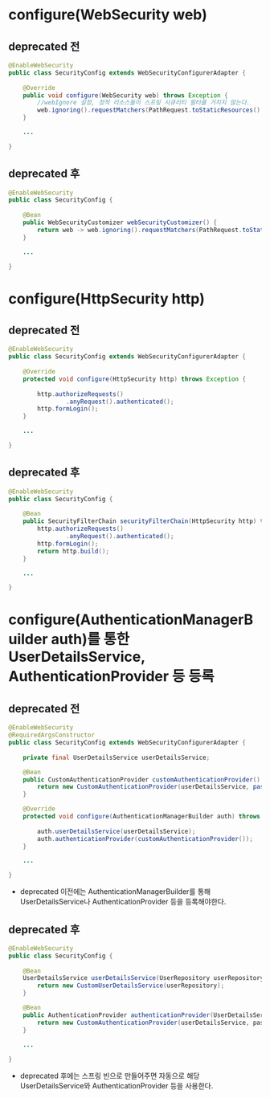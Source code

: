 # configure(WebSecurity web)
## deprecated 전
```java
@EnableWebSecurity
public class SecurityConfig extends WebSecurityConfigurerAdapter {
 
    @Override
    public void configure(WebSecurity web) throws Exception {
        //webIgnore 설정, 정적 리소스들이 스프링 시큐리티 필터를 거치지 않는다.
        web.ignoring().requestMatchers(PathRequest.toStaticResources().atCommonLocations());
    }

    ...

}
```
## deprecated 후
```java
@EnableWebSecurity
public class SecurityConfig {
    
    @Bean
    public WebSecurityCustomizer webSecurityCustomizer() {
        return web -> web.ignoring().requestMatchers(PathRequest.toStaticResources().atCommonLocations());
    }

    ...

}
```
# configure(HttpSecurity http)
## deprecated 전
```java
@EnableWebSecurity
public class SecurityConfig extends WebSecurityConfigurerAdapter {
    
    @Override
    protected void configure(HttpSecurity http) throws Exception {
        
        http.authorizeRequests()
                .anyRequest().authenticated();
        http.formLogin();
    }

    ...

}
```
## deprecated 후
```java
@EnableWebSecurity
public class SecurityConfig {
    
    @Bean
    public SecurityFilterChain securityFilterChain(HttpSecurity http) throws Exception {
        http.authorizeRequests()
                .anyRequest().authenticated();
        http.formLogin();
        return http.build();
    }

    ...

}
```
# configure(AuthenticationManagerBuilder auth)를 통한 UserDetailsService, AuthenticationProvider 등 등록
## deprecated 전
```java
@EnableWebSecurity
@RequiredArgsConstructor
public class SecurityConfig extends WebSecurityConfigurerAdapter {
    
    private final UserDetailsService userDetailsService;

    @Bean
    public CustomAuthenticationProvider customAuthenticationProvider() {
        return new CustomAuthenticationProvider(userDetailsService, passwordEncoder());
    }

    @Override
    protected void configure(AuthenticationManagerBuilder auth) throws Exception {
        
        auth.userDetailsService(userDetailsService);
        auth.authenticationProvider(customAuthenticationProvider());
    }

    ...

}
```
* deprecated 이전에는 AuthenticationManagerBuilder를 통해 UserDetailsService나 AuthenticationProvider 등을 등록해야한다.
## deprecated 후
```java
@EnableWebSecurity
public class SecurityConfig {
    
    @Bean
    UserDetailsService userDetailsService(UserRepository userRepository) {
        return new CustomUserDetailsService(userRepository);
    }

    @Bean
    public AuthenticationProvider authenticationProvider(UserDetailsService userDetailsService, PasswordEncoder passwordEncoder) {
        return new CustomAuthenticationProvider(userDetailsService, passwordEncoder);
    }

    ...
    
}
```
* deprecated 후에는 스프링 빈으로 만들어주면 자동으로 해당 UserDetailsService와 AuthenticationProvider 등을 사용한다.